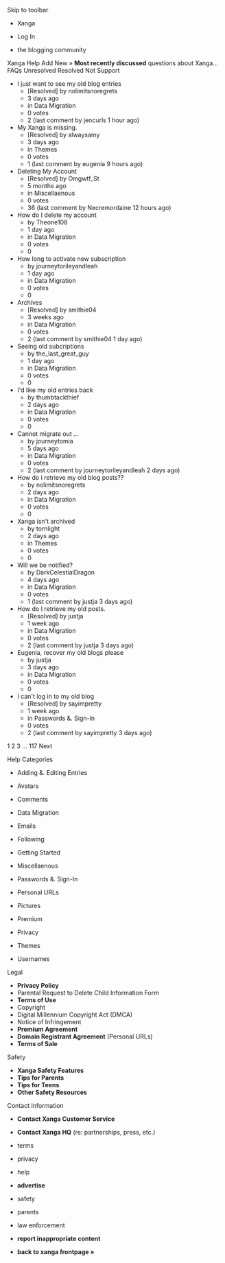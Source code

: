 Skip to toolbar

*   Xanga

*   Log In

*   the blogging community

Xanga Help Add New » **Most recently discussed** questions about Xanga… FAQs Unresolved Resolved Not Support

*   I just want to see my old blog entries
    *   \[Resolved\] by nolimitsnoregrets
    *   3 days ago
    *   in Data Migration
    *   0 votes
    *   2 (last comment by jencurls 1 hour ago)
*   My Xanga is missing.
    *   \[Resolved\] by alwaysamy
    *   3 days ago
    *   in Themes
    *   0 votes
    *   1 (last comment by eugenia 9 hours ago)
*   Deleting My Account
    *   \[Resolved\] by Omgwtf\_St
    *   5 months ago
    *   in Miscellaenous
    *   0 votes
    *   36 (last comment by Necremordaine 12 hours ago)
*   How do I delete my account
    *   by Theone108
    *   1 day ago
    *   in Data Migration
    *   0 votes
    *   0
*   How long to activate new subscription
    *   by journeytorileyandleah
    *   1 day ago
    *   in Data Migration
    *   0 votes
    *   0
*   Archives
    *   \[Resolved\] by smithie04
    *   3 weeks ago
    *   in Data Migration
    *   0 votes
    *   2 (last comment by smithie04 1 day ago)
*   Seeing old subcriptions
    *   by the\_last\_great\_guy
    *   1 day ago
    *   in Data Migration
    *   0 votes
    *   0
*   I'd like my old entries back
    *   by thumbtackthief
    *   2 days ago
    *   in Data Migration
    *   0 votes
    *   0
*   Cannot migrate out ...
    *   by journeytomia
    *   5 days ago
    *   in Data Migration
    *   0 votes
    *   2 (last comment by journeytorileyandleah 2 days ago)
*   How do i retrieve my old blog posts??
    *   by nolimitsnoregrets
    *   2 days ago
    *   in Data Migration
    *   0 votes
    *   0
*   Xanga isn't archived
    *   by tornlight
    *   2 days ago
    *   in Themes
    *   0 votes
    *   0
*   Will we be notified?
    *   by DarkCelestialDragon
    *   4 days ago
    *   in Data Migration
    *   0 votes
    *   1 (last comment by justja 3 days ago)
*   How do I retrieve my old posts.
    *   \[Resolved\] by justja
    *   1 week ago
    *   in Data Migration
    *   0 votes
    *   2 (last comment by justja 3 days ago)
*   Eugenia, recover my old blogs please
    *   by justja
    *   3 days ago
    *   in Data Migration
    *   0 votes
    *   0
*   I can't log in to my old blog
    *   \[Resolved\] by sayimpretty
    *   1 week ago
    *   in Passwords &. Sign-In
    *   0 votes
    *   2 (last comment by sayimpretty 3 days ago)

1 2 3 ... 117 Next

Help Categories

*   Adding &. Editing Entries
*   Avatars
*   Comments
*   Data Migration
*   Emails
*   Following
*   Getting Started
*   Miscellaenous

*   Passwords &. Sign-In
*   Personal URLs
*   Pictures
*   Premium
*   Privacy
*   Themes
*   Usernames

Legal

*   **Privacy Policy**
*   Parental Request to Delete Child Information Form
*   **Terms of Use**
*   Copyright
*   Digital Millennium Copyright Act (DMCA)
*   Notice of Infringement
*   **Premium Agreement**
*   **Domain Registrant Agreement** (Personal URLs)
*   **Terms of Sale**

Safety

*   **Xanga Safety Features**
*   **Tips for Parents**
*   **Tips for Teens**
*   **Other Safety Resources**

Contact Information

*   **Contact Xanga Customer Service**
*   **Contact Xanga HQ** (re: partnerships, press, etc.)

*   terms
*   privacy
*   help
*   **advertise**

*   safety
*   parents
*   law enforcement
*   **report inappropriate content**

*   **back to xanga frontpage »**
